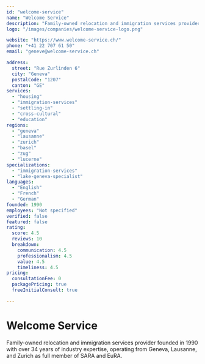 ```yaml
---
id: "welcome-service"
name: "Welcome Service"
description: "Family-owned relocation and immigration services provider founded in 1990 with over 34 years of industry expertise, operating from Geneva, Lausanne, and Zurich as full member of SARA and EuRA."
logo: "/images/companies/welcome-service-logo.png"

website: "https://www.welcome-service.ch/"
phone: "+41 22 707 61 50"
email: "geneve@welcome-service.ch"

address:
  street: "Rue Zurlinden 6"
  city: "Geneva"
  postalCode: "1207"
  canton: "GE"
services:
  - "housing"
  - "immigration-services"
  - "settling-in"
  - "cross-cultural"
  - "education"
regions:
  - "geneva"
  - "lausanne"
  - "zurich"
  - "basel"
  - "zug"
  - "lucerne"
specializations:
  - "immigration-services"
  - "lake-geneva-specialist"
languages:
  - "English"
  - "French"
  - "German"
founded: 1990
employees: "Not specified"
verified: false
featured: false
rating:
  score: 4.5
  reviews: 10
  breakdown:
    communication: 4.5
    professionalism: 4.5
    value: 4.5
    timeliness: 4.5
pricing:
  consultationFee: 0
  packagePricing: true
  freeInitialConsult: true

---
```

# Welcome Service

Family-owned relocation and immigration services provider founded in 1990 with over 34 years of industry expertise, operating from Geneva, Lausanne, and Zurich as full member of SARA and EuRA.